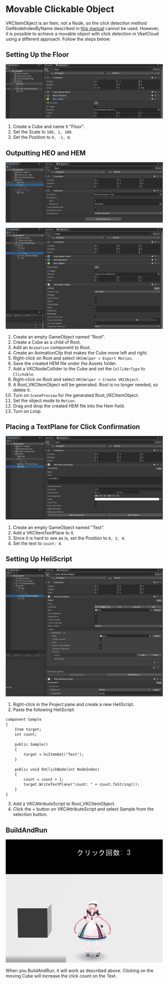 # Movable Clickable Object

VKCItemObject is an Item, not a Node, so the click detection method GetNodeIndexByName described in [this manual](../hs/hs_overview.md) cannot be used. However, it is possible to achieve a movable object with click detection in VketCloud using a different approach. Follow the steps below:

## Setting Up the Floor

![floor](img/movable_clickable_floor.png)

1. Create a Cube and name it "Floor".
2. Set the Scale to `100, 1, 100`.
3. Set the Position to `0, -1, 0`.

## Outputting HEO and HEM

![root](img/movable_clickable_root.png)

![cube](img/movable_clickable_cube.png)

1. Create an empty GameObject named "Root".
2. Create a Cube as a child of Root.
3. Add an `Animation` component to Root.
4. Create an AnimationClip that makes the Cube move left and right.
5. Right-click on Root and select `VKCHelper > Export Motion`.
6. Save the created HEM file under the Assets folder.
7. Add a VKCNodeCollider to the Cube and set the `ColliderType` to `Clickable`.
8. Right-click on Root and select `VKCHelper > Create VKCObject`.
9. A Root_VKCItemObject will be generated. Root is no longer needed, so delete it.
10. Turn on `ScenePreview` for the generated Root_VKCItemObject.
11. Set the object mode to `Motion`.
12. Drag and drop the created HEM file into the Hem field.
13. Turn on Loop.

## Placing a TextPlane for Click Confirmation

![text](img/movable_clickable_text.png)

1. Create an empty GameObject named "Text".
2. Add a VKCItemTextPlane to it.
3. Since it is hard to see as is, set the Position to `0, 2, 0`.
4. Set the text to `count: 0`.

## Setting Up HeliScript

![item_object](img/movable_clickable_item_object.png)

1. Right-click in the Project pane and create a new HeliScript.
2. Paste the following HeliScript:

```
component Sample
{
    Item target;
    int count;

    public Sample()
    {
        target = hsItemGet("Text");
    }

    public void OnClickNode(int NodeIndex)
    {
        count = count + 1;
        target.WriteTextPlane("count: " + count.ToString());
    }
}
```

3. Add a VKCAttributeScript to Root_VKCItemObject.
4. Click the + button on VKCAttributeScript and select Sample from the selection button.


## BuildAndRun

![run](img/movable_clickable_run.png)

When you BuildAndRun, it will work as described above. Clicking on the moving Cube will increase the click count on the Text.
